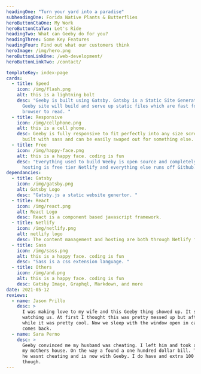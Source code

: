 ```yaml
---
headingOne: "Turn your yard into a paradise"
subheadingOne: Forida Native Plants & Butterflies
heroButtonCtaOne: My Work
heroButtonCtaTwo: Let's Ride
headingTwo: What can Geeby do for you?
headingThree: Some Key Features
headingFour: Find out what our customers think
heroImage: /img/hero.png
heroButtonLinkOne: /web-development/
heroButtonLinkTwo: /contact/

templateKey: index-page
cards:
  - title: Speed
    icon: /img/flash.png
    alt: this is a lightning bolt
    desc: "Geeby is built using Gatsby. Gatsby is a Static Site Generator so your
      Geeby site will build and serve up static files which are fast for the
      browser to read. "
  - title: Responsive
    icon: /img/cellphone.png
    alt: this is a cell phone.
    desc: Geeby is fully responsive to fit perfectly into any size screen. This is
      built with sass and can be easily swaped out for something else.
  - title: Free
    icon: /img/happy-face.png
    alt: this is a happy face. coding is fun
    desc: "Everything used to build Weeby is open source and completely free. The
      hosting is free tier Netlify and everything else runs off Github. "
dependancies:
  - title: Gatsby
    icon: /img/gatsby.png
    alt: Gatsby Logo
    desc: "Gatsby.js a static website genertor. "
  - title: React
    icon: /img/react.png
    alt: React Logo
    desc: React is a component based javascript framework.
  - title: Netlify
    icon: /img/netlify.png
    alt: netlify logo
    desc: The content management and hosting are both through Netlify for free.
  - title: Sass
    icon: /img/sass.png
    alt: this is a happy face. coding is fun
    desc: "Sass is a css extension language. "
  - title: Others
    icon: /img/and.png
    alt: this is a happy face. coding is fun
    desc: Gatsby Image, Graphql, Markdown, and more
date: 2021-05-12
reviews:
  - name: Jason Prillo
    desc: >
      I was making love to my wife and this Geeby thing showed up. It started
      watching us. At first I thought this was pretty messed up but after a
      while it was pretty cool. Now we sleep with the window open in case he
      comes back.
  - name: Sara Perno
    desc: >
      Geeby convinced me my husband was cheating. I left him and took a bus to
      my mothers house. On the way a found a one hundred dollar bill. Turns out
      he wasnt cheating and is now with Geeby. I do have and extra 100 bucks
      though.
---
```

